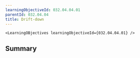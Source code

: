 ```yaml
---
learningObjectiveId: 032.04.04.01
parentId: 032.04.04
title: Drift-down
---
```


```tsx eval
<LearningOBjectives learningObjectiveId={032.04.04.01} />
```

## Summary
